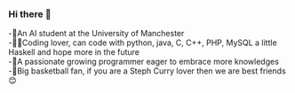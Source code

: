 ### Hi there 👋

-🤖️An AI student at the University of Manchester  
-👨‍💻Coding lover, can code with python, java, C, C++, PHP, MySQL a little Haskell and hope more in the future  
-📖A passionate growing programmer eager to embrace more knowledges  
-🏀Big basketball fan, if you are a Steph Curry lover then we are best friends😊




<!--
**ruotongding/ruotongding** is a ✨ _special_ ✨ repository because its `README.md` (this file) appears on your GitHub profile.

Here are some ideas to get you started:

- 🔭 I’m currently working on ...
- 🌱 I’m currently learning ...
- 👯 I’m looking to collaborate on ...
- 🤔 I’m looking for help with ...
- 💬 Ask me about ...
- 📫 How to reach me: ...
- 😄 Pronouns: ...
- ⚡ Fun fact: ...
-->
